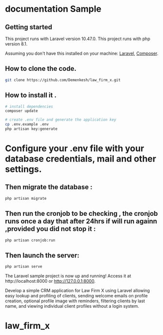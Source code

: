 # documentation Sample

## Getting started

This project runs with Laravel version 10.47.0.
This project runs with php version 8.1.

Assuming you don't have this installed on your machine: [Laravel](https://laravel.com), [Composer](https://getcomposer.org).

## How to clone the code.

```bash
git clone https://github.com/Demenkesh/law_firm_x.git
```
## How to install it .

```bash
# install dependencies
composer update

# create .env file and generate the application key
cp .env.example .env
php artisan key:generate

```

# Configure your .env file with your database credentials, mail and other settings.

## Then migrate the database :

```bash
php artisan migrate
```

## Then run the cronjob to be checking , the cronjob runs once a day that after 24hrs if will run againn ,provided you did not stop it :

```bash
php artisan cronjob:run
```

## Then launch the server:

```bash
php artisan serve
```
The Laravel sample project is now up and running! Access it at http://localhost:8000 or http://127.0.0.1:8000.

Develop a simple CRM application for Law Firm X using Laravel allowing easy lookup and profiling of clients, sending welcome emails on profile creation, optional profile image with reminders, filtering clients by last name, and viewing individual client profiles without a login system.
# law_firm_x
